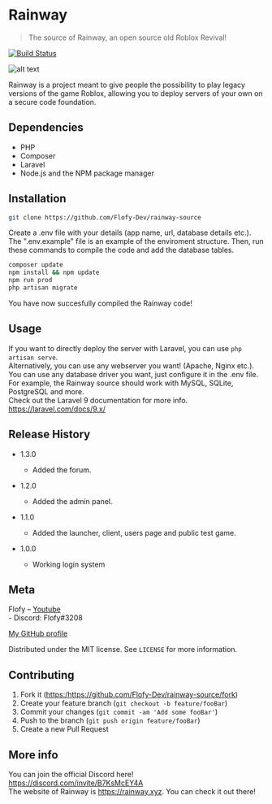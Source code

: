 # Rainway
> The source of Rainway, an open source old Roblox Revival!

[![Build Status][travis-image]][travis-url]

![alt text](https://cdn.discordapp.com/attachments/880094486175289424/1002999219868676116/download.png)

Rainway is a project meant to give people the possibility to play legacy versions of the game Roblox, allowing you to deploy servers of your own on a secure code foundation.

## Dependencies
* PHP
* Composer
* Laravel
* Node.js and the NPM package manager

## Installation

```sh
git clone https://github.com/Flofy-Dev/rainway-source
```

Create a .env file with your details (app name, url, database details etc.). The ".env.example" file is an example of the enviroment structure.
Then, run these commands to compile the code and add the database tables.

```sh
composer update
npm install && npm update
npm run prod
php artisan migrate
```

You have now succesfully compiled the Rainway code!

## Usage
If you want to directly deploy the server with Laravel, you can use ```php artisan serve```. <br>
Alternatively, you can use any webserver you want! (Apache, Nginx etc.). <br>
You can use any database driver you want, just configure it in the .env file. For example, the Rainway source should work with MySQL, SQLite, PostgreSQL and more. <br>
Check out the Laravel 9 documentation for more info. https://laravel.com/docs/9.x/

## Release History

* 1.3.0
    * Added the forum.
    
* 1.2.0
    * Added the admin panel.

* 1.1.0
    * Added the launcher, client, users page and public test game.
  
* 1.0.0
    * Working login system

## Meta

Flofy – [Youtube](https://www.youtube.com/channel/UCbkjKnxMaS9PKfGdw4lTJoA) <br>
      - Discord: Flofy#3208 <br>

[My GitHub profile](https://github.com/Flofy-Dev/) <br>

Distributed under the MIT license. See ``LICENSE`` for more information.

## Contributing

1. Fork it (<https:/https://github.com/Flofy-Dev/rainway-source/fork>)
2. Create your feature branch (`git checkout -b feature/fooBar`)
3. Commit your changes (`git commit -am 'Add some fooBar'`)
4. Push to the branch (`git push origin feature/fooBar`)
5. Create a new Pull Request

## More info
You can join the official Discord here! https://discord.com/invite/B7KsMcEY4A <br>
The website of Rainway is https://rainway.xyz. You can check it out there!

<!-- Markdown link & img dfn's -->
[npm-image]: https://img.shields.io/npm/v/datadog-metrics.svg?style=flat-square
[npm-url]: https://npmjs.org/package/datadog-metrics
[npm-downloads]: https://img.shields.io/npm/dm/datadog-metrics.svg?style=flat-square
[travis-image]: https://img.shields.io/travis/dbader/node-datadog-metrics/master.svg?style=flat-square
[travis-url]: https://travis-ci.org/dbader/node-datadog-metrics
[wiki]: https://github.com/yourname/yourproject/wiki

